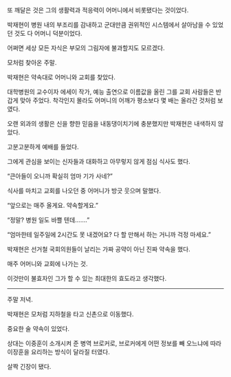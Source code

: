 또 깨달은 것은 그의 생활력과 적응력이 어머니에서 비롯됐다는 것이었다.

박재현이 병원 내의 부조리를 감내하고 군대만큼 권위적인 시스템에서 살아남을 수 있었던 것도 다 어머니 덕분이었다.

어쩌면 세상 모든 자식은 부모의 그림자에 불과할지도 모르겠다.

모처럼 찾아온 주말.

박재현은 약속대로 어머니와 교회를 찾았다.

대학병원의 교수이자 에세이 작가, 예능 출연으로 이름값을 올린 그를 교회 사람들은 반갑게 맞아 주었다. 착각인지 몰라도 어머니의 어깨가 평소보다 몇 배는 올라간 것처럼 보였다.

오랜 외과의 생활은 신을 향한 믿음을 내동댕이치기에 충분했지만 박재현은 내색하지 않았다.

고분고분하게 예배를 들었다.

그에게 관심을 보이는 신자들과 대화하고 아무렇지 않게 점심 식사도 했다.

“큰아들이 오니까 확실히 엄마 기가 사네?”

식사를 마치고 교회를 나오던 중 어머니가 방긋 웃으며 말했다.

“앞으로는 매주 올게요. 약속할게요.”

“정말? 병원 일도 바쁠 텐데…….”

“엄마한테 일주일에 2시간도 못 내겠어요? 다 할 만해서 하는 거니까 걱정 마세요.”

박재현은 선거철 국회의원들이 날리는 가짜 공약이 아닌 진짜 약속을 했다.

매주 어머니와 교회에 나가는 것.

이것만이 불효자인 그가 할 수 있는 최대한의 효도라고 생각했다.

* * *

주말 저녁.

박재현은 모처럼 지하철을 타고 신촌으로 이동했다.

중요한 술 약속이 있었다.

상대는 이중훈이 소개시켜 준 병역 브로커로, 브로커에게 어떤 정보를 빼 오느냐에 따라 이장훈을 요리하는 방식이 달라질 터였다.

살짝 긴장이 됐다.